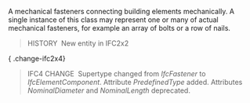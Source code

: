 A mechanical fasteners connecting building elements mechanically. A single instance of this class may represent one or many of actual mechanical fasteners, for example an array of bolts or a row of nails.

> HISTORY&nbsp; New entity in IFC2x2

{ .change-ifc2x4}
> IFC4 CHANGE&nbsp; Supertype changed from _IfcFastener_ to _IfcElementComponent_. Attribute _PredefinedType_ added. Attributes _NominalDiameter_ and _NominalLength_ deprecated.